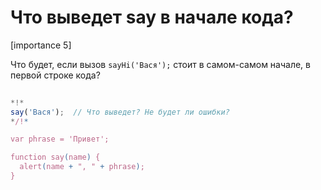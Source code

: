 # Что выведет say в начале кода?

[importance 5]

Что будет, если вызов `sayHi('Вася');` стоит в самом-самом начале, в первой строке кода?

```js
 
*!*
say('Вася');  // Что выведет? Не будет ли ошибки?
*/!*

var phrase = 'Привет';

function say(name) {
  alert(name + ", " + phrase);
}
```


